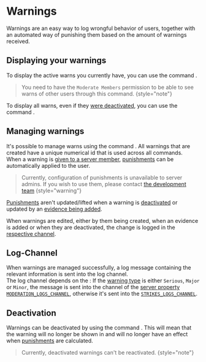 # Warnings

Warnings are an easy way to log wrongful behavior of users, together with an automated way of punishing them based on
the amount of warnings received.

## Displaying your warnings

To display the active warns you currently have, you can use the command [](warns.topic).
> You need to have the `Moderate Members` permission to be able to see warns of other users through this command.
> {style="note"}

To display all warns, even if they [were deactivated](warn-deactivate.topic), you can use the
command [](warn-list-all.topic).

## Managing warnings

It's possible to manage warns using the command [](warn.topic). All warnings that are created have a unique numerical id
that is used across all commands. \
When a warning is [given to a server member](warn-add.topic), [punishments](Warning-Punishment.md) can be automatically
applied to the user.
> Currently, configuration of punishments is unavailable to server admins. If you wish to use them, please
> contact [the development team](mailto:admin@dungeon-hub.net)
> {style="warning"}

[Punishments](Warning-Punishment.md) aren't updated/lifted when a warning is [deactivated](#deactivation) or
updated by an [evidence being added](warn-add-evidence.topic).

When warnings are edited, either by them being created, when an evidence is added or when they are deactivated, the
change is logged in the [respective channel](#log-channel).

## Log-Channel

When warnings are managed successfully, a log message containing the relevant information is sent into the log
channel. \
The log channel depends on the [](Warning-Type.md):
If the [warning type](Warning-Type.md) is either `Serious`, `Major` or `Minor`, the message is sent into the channel of
the [server property `MODERATION_LOGS_CHANNEL`](Server-Property.md), otherwise it's sent into the
[`STRIKES_LOGS_CHANNEL`](Server-Property.md).

## Deactivation

Warnings can be deactivated by using the command [](warn-deactivate.topic).
This will mean that the warning will no longer be shown in [](warns.topic) and will no longer have an
effect when [punishments](Warning-Punishment.md) are calculated.

> Currently, deactivated warnings can't be reactivated.
> {style="note"}
